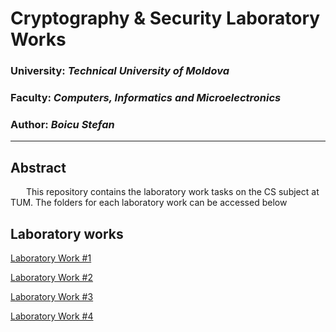 # Cryptography & Security Laboratory Works

### University: _Technical University of Moldova_
### Faculty: _Computers, Informatics and Microelectronics_
### Author: _Boicu Stefan_

----

## Abstract
&ensp;&ensp;&ensp; This repository contains the laboratory work tasks on the CS subject at TUM. The folders for each laboratory work can be accessed below

## Laboratory works

[Laboratory Work #1](https://github.com/StefanB0/CS_LABS/blob/main/Classical%20Ciphers%20Report.md)

[Laboratory Work #2](https://github.com/StefanB0/CS_LABS/blob/main/Block%20and%20Stream%20Ciphers%20Report.md)

[Laboratory Work #3](https://github.com/StefanB0/CS_LABS/blob/main/Asymmetric%20Ciphers%20Report.md)

[Laboratory Work #4](https://github.com/StefanB0/CS_LABS/blob/main/Hash%20functions%20and%20digital%20signatures.md)